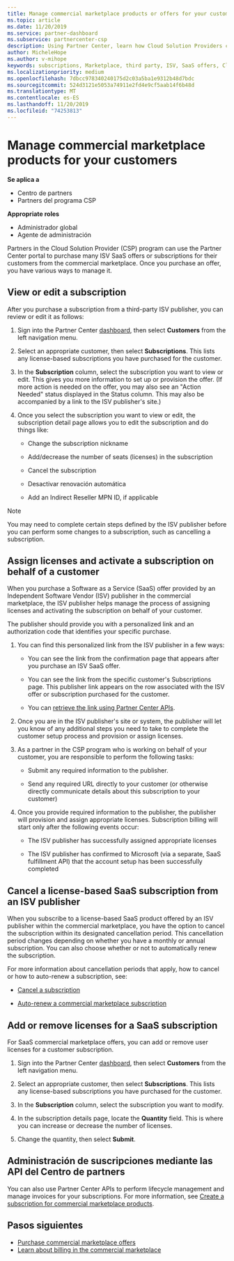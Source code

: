```yaml
---
title: Manage commercial marketplace products or offers for your customers  | Partner Center
ms.topic: article
ms.date: 11/20/2019
ms.service: partner-dashboard
ms.subservice: partnercenter-csp
description: Using Partner Center, learn how Cloud Solution Providers can manage different, third-party ISV offers purchased for customers from the commercial marketplace.
author: MicheleHope
ms.author: v-mihope
keywords: subscriptions, Marketplace, third party, ISV, SaaS offers, Cloud Solution Provider program, manage an offer, manage a subscription, licenses, cancel a subscription, seats, turn off auto-renew, Indirect Reseller MPN ID
ms.localizationpriority: medium
ms.openlocfilehash: 7dbcc978340240175d2c03a5ba1e9312b48d7bdc
ms.sourcegitcommit: 524d3121e5053a74911e2fd4e9cf5aab14f6b48d
ms.translationtype: MT
ms.contentlocale: es-ES
ms.lasthandoff: 11/20/2019
ms.locfileid: "74253813"
---
```

# <a name="manage-commercial-marketplace-products-for-your-customers"></a>Manage commercial marketplace products for your customers

**Se aplica a**

- Centro de partners
- Partners del programa CSP

**Appropriate roles**

- Administrador global
- Agente de administración

Partners in the Cloud Solution Provider (CSP) program can use the Partner Center portal to purchase many ISV SaaS offers or subscriptions for their customers from the commercial marketplace. Once you purchase an offer, you have various ways to manage it.

## <a name="view-or-edit-a-subscription"></a>View or edit a subscription

After you purchase a subscription from a third-party ISV publisher, you can review or edit it as follows:

1. Sign into the Partner Center [dashboard](https://partner.microsoft.com/dashboard), then select **Customers** from the left navigation menu.

2. Select an appropriate customer, then select **Subscriptions**. This lists any license-based subscriptions you have purchased for the customer.

3. In the **Subscription** column, select the subscription you want to view or edit. This gives you more information to set up or provision the offer. (If more action is needed on the offer, you may also see an "Action Needed" status displayed in the Status column. This may also be accompanied by a link to the ISV publisher's site.)

4. Once you select the subscription you want to view or edit, the subscription detail page allows you to edit the subscription and do things like:

    - Change the subscription nickname

    - Add/decrease the number of seats (licenses) in the subscription

    - Cancel the subscription

    - Desactivar renovación automática

    - Add an Indirect Reseller MPN ID, if applicable

> [!NOTE]
> You may need to complete certain steps defined by the ISV publisher before you can perform some changes to a subscription, such as cancelling a subscription.

## <a name="assign-licenses-and-activate-a-subscription-on-behalf-of-a-customer"></a>Assign licenses and activate a subscription on behalf of a customer

When you purchase a Software as a Service (SaaS) offer provided by an Independent Software Vendor (ISV) publisher in the commercial marketplace, the ISV publisher helps manage the process of assigning licenses and activating the subscription on behalf of your customer.

The publisher should provide you with a personalized link and an authorization code that identifies your specific purchase.

1. You can find this personalized link from the ISV publisher in a few ways:

    - You can see the link from the confirmation page that appears after you purchase an ISV SaaS offer.

    - You can see the link from the specific customer's Subscriptions page. This publisher link appears on the row associated with the ISV offer or subscription purchased for the customer.

    - You can [retrieve the link using Partner Center APIs](https://docs.microsoft.com/partner-center/develop/get-activation-link-by-order-line-item).

2. Once you are in the ISV publisher's site or system, the publisher will let you know of any additional steps you need to take to complete the customer setup process and provision or assign licenses.

3. As a partner in the CSP program who is working on behalf of your customer, you are responsible to perform the following tasks:

    - Submit any required information to the publisher.

    - Send any required URL directly to your customer (or otherwise directly communicate details about this subscription to your customer)

4. Once you provide required information to the publisher, the publisher will provision and assign appropriate licenses. Subscription billing will start only after the following events occur:

    - The ISV publisher has successfully assigned appropriate licenses

    - The ISV publisher has confirmed to Microsoft (via a separate, SaaS fulfillment API) that the account setup has been successfully completed

## <a name="cancel-a-license-based-saas-subscription-from-an-isv-publisher"></a>Cancel a license-based SaaS subscription from an ISV publisher

When you subscribe to a license-based SaaS product offered by an ISV publisher within the commercial marketplace, you have the option to cancel the subscription within its designated cancellation period. This cancellation period changes depending on whether you have a monthly or annual subscription. You can also choose whether or not to automatically renew the subscription.

For more information about cancellation periods that apply, how to cancel or how to auto-renew a subscription, see:

- [Cancel a subscription](create-a-new-subscription.md#cancel-a-subscription)

- [Auto-renew a commercial marketplace subscription](create-a-new-subscription.md#choose-whether-to-automatically-renew-a-commercial-marketplace-subscription)

## <a name="add-or-remove-licenses-for-a-saas-subscription"></a>Add or remove licenses for a SaaS subscription

For SaaS commercial marketplace offers, you can add or remove user licenses for a customer subscription.

1. Sign into the Partner Center [dashboard](https://partner.microsoft.com/dashboard), then select **Customers** from the left navigation menu.

2. Select an appropriate customer, then select **Subscriptions**. This lists any license-based subscriptions you have purchased for the customer.

3. In the **Subscription** column, select the subscription you want to modify.

4. In the subscription details page, locate the **Quantity** field. This is where you can increase or decrease the number of licenses.

5. Change the quantity, then select **Submit**.

## <a name="manage-subscriptions-using-partner-center-apis"></a>Administración de suscripciones mediante las API del Centro de partners

You can also use Partner Center APIs to perform lifecycle management and manage invoices for your subscriptions. For more information, see [Create a subscription for commercial marketplace products](https://docs.microsoft.com/partner-center/develop/create-subscription-azure-marketplace-products).

## <a name="next-steps"></a>Pasos siguientes

- [Purchase commercial marketplace offers](csp-commercial-marketplace-purchase.md)
- [Learn about billing in the commercial marketplace](csp-commercial-marketplace-billing.md)